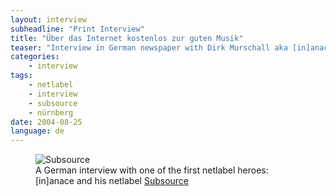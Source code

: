 ```yaml
---
layout: interview
subheadline: "Print Interview"
title: "Über das Internet kostenlos zur guten Musik"
teaser: "Interview in German newspaper with Dirk Murschall aka [in]anace about his Netlabel Subsource."
categories:
    - interview
tags:
    - netlabel
    - interview
    - subsource
    - nürnberg
date: 2004-08-25
language: de
---
```

<figure>
<img src="{{ site.url }}/archive/article/dirkmurschall_im_stadtanzeiger_2.jpg" alt="Subsource">
<figcaption>A German interview with one of the first netlabel heroes: [in]anace and his netlabel <a href="http://subsource.de">Subsource</a></figcaption>
</figure>

